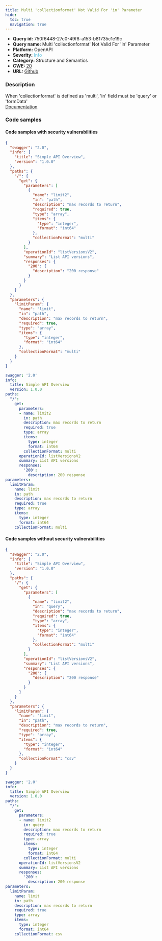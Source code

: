 ```yaml
---
title: Multi 'collectionformat' Not Valid For 'in' Parameter
hide:
  toc: true
  navigation: true
---
```


<style>
  .highlight .hll {
    background-color: #ff171742;
  }
  .md-content {
    max-width: 1100px;
    margin: 0 auto;
  }
</style>

-   **Query id:** 750f6448-27c0-49f8-a153-b81735c1e19c
-   **Query name:** Multi 'collectionformat' Not Valid For 'in' Parameter
-   **Platform:** OpenAPI
-   **Severity:** <span style="color:#5bc0de">Info</span>
-   **Category:** Structure and Semantics
-   **CWE:** <a href="https://cwe.mitre.org/data/definitions/20.html" onclick="newWindowOpenerSafe(event, 'https://cwe.mitre.org/data/definitions/20.html')">20</a>
-   **URL:** [Github](https://github.com/Checkmarx/kics/tree/master/assets/queries/openAPI/2.0/multi_collectionformat_not_valid_in_parameter)

### Description
When 'collectionformat' is defined as 'multi', 'in' field must be 'query' or 'formData'<br>
[Documentation](https://swagger.io/specification/v2/#parameterObject)

### Code samples
#### Code samples with security vulnerabilities
```json title="Positive test num. 1 - json file" hl_lines="37 13"
{
  "swagger": "2.0",
  "info": {
    "title": "Simple API Overview",
    "version": "1.0.0"
  },
  "paths": {
    "/": {
      "get": {
        "parameters": [
          {
            "name": "limit2",
            "in": "path",
            "description": "max records to return",
            "required": true,
            "type": "array",
            "items": {
              "type": "integer",
              "format": "int64"
            },
            "collectionFormat": "multi"
          }
        ],
        "operationId": "listVersionsV2",
        "summary": "List API versions",
        "responses": {
          "200": {
            "description": "200 response"
          }
        }
      }
    }
  },
  "parameters": {
    "limitParam": {
      "name": "limit",
      "in": "path",
      "description": "max records to return",
      "required": true,
      "type": "array",
      "items": {
        "type": "integer",
        "format": "int64"
      },
      "collectionFormat": "multi"
    }
  }
}

```
```yaml title="Positive test num. 2 - yaml file" hl_lines="10 26"
swagger: '2.0'
info:
  title: Simple API Overview
  version: 1.0.0
paths:
  "/":
    get:
      parameters:
      - name: limit2
        in: path
        description: max records to return
        required: true
        type: array
        items:
          type: integer
          format: int64
        collectionFormat: multi
      operationId: listVersionsV2
      summary: List API versions
      responses:
        '200':
          description: 200 response
parameters:
  limitParam:
    name: limit
    in: path
    description: max records to return
    required: true
    type: array
    items:
      type: integer
      format: int64
    collectionFormat: multi

```


#### Code samples without security vulnerabilities
```json title="Negative test num. 1 - json file"
{
  "swagger": "2.0",
  "info": {
    "title": "Simple API Overview",
    "version": "1.0.0"
  },
  "paths": {
    "/": {
      "get": {
        "parameters": [
          {
            "name": "limit2",
            "in": "query",
            "description": "max records to return",
            "required": true,
            "type": "array",
            "items": {
              "type": "integer",
              "format": "int64"
            },
            "collectionFormat": "multi"
          }
        ],
        "operationId": "listVersionsV2",
        "summary": "List API versions",
        "responses": {
          "200": {
            "description": "200 response"
          }
        }
      }
    }
  },
  "parameters": {
    "limitParam": {
      "name": "limit",
      "in": "path",
      "description": "max records to return",
      "required": true,
      "type": "array",
      "items": {
        "type": "integer",
        "format": "int64"
      },
      "collectionFormat": "csv"
    }
  }
}

```
```yaml title="Negative test num. 2 - yaml file"
swagger: '2.0'
info:
  title: Simple API Overview
  version: 1.0.0
paths:
  "/":
    get:
      parameters:
      - name: limit2
        in: query
        description: max records to return
        required: true
        type: array
        items:
          type: integer
          format: int64
        collectionFormat: multi
      operationId: listVersionsV2
      summary: List API versions
      responses:
        '200':
          description: 200 response
parameters:
  limitParam:
    name: limit
    in: path
    description: max records to return
    required: true
    type: array
    items:
      type: integer
      format: int64
    collectionFormat: csv

```
